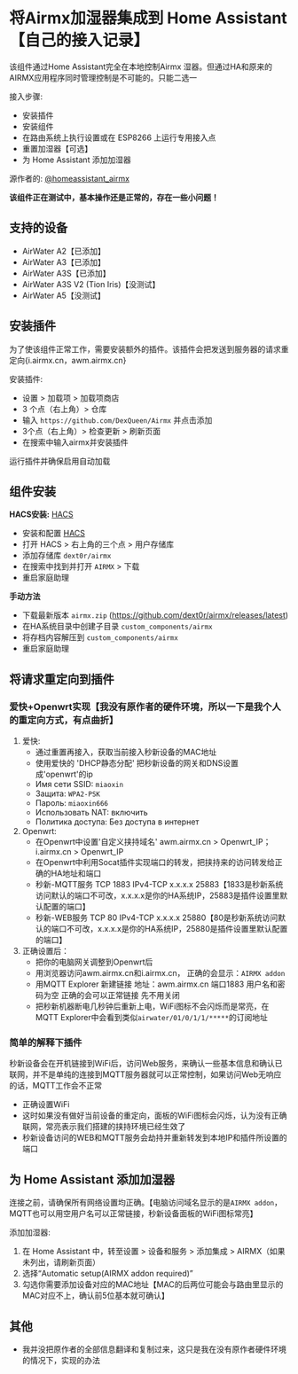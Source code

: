 # 将Airmx加湿器集成到 Home Assistant【自己的接入记录】
该组件通过Home Assistant完全在本地控制Airmx 湿器。但通过HA和原来的AIRMX应用程序同时管理控制是不可能的。只能二选一

接入步骤:
* 安装插件
* 安装组件
* 在路由系统上执行设置或在 ESP8266 上运行专用接入点
* 重置加湿器【可选】
* 为 Home Assistant 添加加湿器

源作者的: [@homeassistant_airmx](https://t.me/homeassistant_airmx)

**该组件正在测试中，基本操作还是正常的，存在一些小问题！**

## 支持的设备
* AirWater A2【已添加】
* AirWater A3【已添加】
* AirWater A3S【已添加】
* AirWater A3S V2 (Tion Iris)【没测试】
* AirWater A5【没测试】

## 安装插件
为了使该组件正常工作，需要安装额外的插件。该插件会把发送到服务器的请求重定向{i.airmx.cn，awm.airmx.cn}

安装插件:
* 设置 > 加载项 > 加载项商店
* 3 个点（右上角）> 仓库
* 输入 `https://github.com/DexQueen/Airmx` 并点击添加
* 3个点（右上角）> 检查更新 > 刷新页面
* 在搜索中输入airmx并安装插件

运行插件并确保启用自动加载

## 组件安装
**HACS安装:** [HACS](https://hacs.xyz/)
* 安装和配置 [HACS](https://hacs.xyz/docs/use/#getting-started-with-hacs)
* 打开 HACS > 右上角的三个点 > 用户存储库
* 添加存储库 `dext0r/airmx` 
* 在搜索中找到并打开 `AIRMX` > 下载
* 重启家庭助理

**手动方法**
* 下载最新版本 `airmx.zip` (https://github.com/dext0r/airmx/releases/latest)
* 在HA系统目录中创建子目录 `custom_components/airmx`
* 将存档内容解压到 `custom_components/airmx`
* 重启家庭助理

## 将请求重定向到插件
### 爱快+Openwrt实现【我没有原作者的硬件环境，所以一下是我个人的重定向方式，有点曲折】
1. 爱快:
   * 通过重置再接入，获取当前接入秒新设备的MAC地址
   * 使用爱快的 'DHCP静态分配' 把秒新设备的网关和DNS设置成'openwrt'的ip
   * Имя сети SSID: `miaoxin`
   * Защита: `WPA2-PSK`
   * Пароль: `miaoxin666`
   * Использовать NAT: включить
   * Политика доступа: Без доступа в интернет
2. Openwrt:
   * 在Openwrt中设置'自定义挟持域名' awm.airmx.cn > Openwrt_IP；i.airmx.cn > Openwrt_IP
   * 在Openwrt中利用Socat插件实现端口的转发，把挟持来的访问转发给正确的HA地址和端口
   * 秒新-MQTT服务 TCP 1883 IPv4-TCP x.x.x.x 25883【1833是秒新系统访问默认的端口不可改，x.x.x.x是你的HA系统IP，25883是插件设置里默认配置的端口】
   * 秒新-WEB服务 TCP 80 IPv4-TCP x.x.x.x 25880【80是秒新系统访问默认的端口不可改，x.x.x.x是你的HA系统IP，25880是插件设置里默认配置的端口】
3. 正确设置后：
   * 把你的电脑网关调整到Openwrt后
   * 用浏览器访问awm.airmx.cn和i.airmx.cn， 正确的会显示：`AIRMX addon`
   * 用MQTT Explorer 新建链接 地址：awm.airmx.cn 端口1883 用户名和密码为空  正确的会可以正常链接 先不用关闭
   * 把秒新机器断电几秒钟后重新上电，WiFi图标不会闪烁而是常亮，在MQTT Explorer中会看到类似`airwater/01/0/1/1/*****`的订阅地址


### 简单的解释下插件
秒新设备会在开机链接到WiFi后，访问Web服务，来确认一些基本信息和确认已联网，并不是单纯的连接到MQTT服务器就可以正常控制，如果访问Web无响应的话，MQTT工作会不正常

  * 正确设置WiFi
  * 这时如果没有做好当前设备的重定向，面板的WiFi图标会闪烁，认为没有正确联网，常亮表示我们搭建的挟持环境已经生效了
  * 秒新设备访问的WEB和MQTT服务会劫持并重新转发到本地IP和插件所设置的端口

## 为 Home Assistant 添加加湿器
连接之前，请确保所有网络设置均正确。【电脑访问域名显示的是`AIRMX addon`，MQTT也可以用空用户名可以正常链接，秒新设备面板的WiFi图标常亮】

添加加湿器:
1. 在 Home Assistant 中，转至设置 > 设备和服务 > 添加集成 > AIRMX（如果未列出，请刷新页面）
2. 选择“Automatic setup(AIRMX addon required)”
3. 勾选你需要添加设备对应的MAC地址【MAC的后两位可能会与路由里显示的MAC对应不上，确认前5位基本就可确认】


## 其他
* 我并没把原作者的全部信息翻译和复制过来，这只是我在没有原作者硬件环境的情况下，实现的办法
